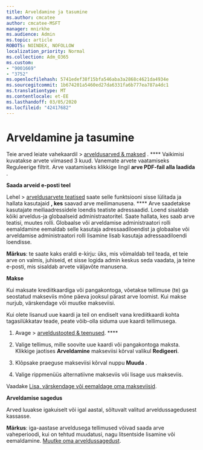 ```yaml
---
title: Arveldamine ja tasumine
ms.author: cmcatee
author: cmcatee-MSFT
manager: mnirkhe
ms.audience: Admin
ms.topic: article
ROBOTS: NOINDEX, NOFOLLOW
localization_priority: Normal
ms.collection: Adm_O365
ms.custom:
- "9001669"
- "3752"
ms.openlocfilehash: 5741edef38f15bfa546aba3a2868c4621da4934e
ms.sourcegitcommit: 1b674201a5460ed27da6331fa6b777ea787a4dc1
ms.translationtype: MT
ms.contentlocale: et-EE
ms.lasthandoff: 03/05/2020
ms.locfileid: "42417682"
---
```

# <a name="billing-and-payment"></a>Arveldamine ja tasumine

Teie arved leiate vahekaardil > [arveldusarved & maksed](https://go.microsoft.com/fwlink/p/?linkid=848039) . ****  Vaikimisi kuvatakse arvete viimased 3 kuud.  Vanemate arvete vaatamiseks Reguleerige filtrit.  Arve vaatamiseks klikkige lingil **arve PDF-fail alla laadida** .

**Saada arveid e-posti teel**

Lehel > [arveldusarvete teatised](https://go.microsoft.com/fwlink/p/?linkid=853212) saate selle funktsiooni sisse lülitada ja hallata kasutajaid **, kes** saavad arve meilimanusena. **** Arve saadetakse kasutajate meiliaadressidele loendis teatiste adressaadid. Loend sisaldab kõiki arveldus-ja globaalseid administraatoritel.  Saate hallata, kes saab arve teatisi, muutes rolli.  Globaalse või arveldamise administraatori rolli eemaldamine eemaldab selle kasutaja adressaadiloendist ja globaalse või arveldamise administraatori rolli lisamine lisab kasutaja adressaadiloendi loendisse.

**Märkus**: te saate kaks eraldi e-kirju: üks, mis võimaldab teil teada, et teie arve on valmis, juhiseid, et sisse logida admin keskus seda vaadata, ja teine e-posti, mis sisaldab arvete väljavõte manusena.

**Makse**

Kui maksate krediitkaardiga või pangakontoga, võetakse tellimuse (te) ga seostatud makseviis mõne päeva jooksul pärast arve loomist.  Kui makse nurjub, värskendage või muutke makseviisi. 

Kui olete lisanud uue kaardi ja teil on endiselt vana krediitkaardi kohta tagasilükkatav teade, peate võib-olla siduma uue kaardi tellimusega.

1. Avage > [arveldustooted & teenused](https://go.microsoft.com/fwlink/p/?linkid=842054). ****

2. Valige tellimus, mille soovite uue kaardi või pangakontoga maksta. Klikkige jaotises **Arveldamine** makseviisi kõrval valikul **Redigeeri**.

3. Klõpsake praeguse makseviisi kõrval nuppu **Muuda** .

4. Valige rippmenüüs alternatiivne makseviis või lisage uus makseviis.

Vaadake [Lisa, värskendage või eemaldage oma makseviisid](https://go.microsoft.com/fwlink/?linkid=2118133).

**Arveldamise sagedus**

Arved luuakse igakuiselt või igal aastal, sõltuvalt valitud arveldussagedusest kassasse.  

**Märkus**: iga-aastase arveldusega tellimused võivad saada arve vaheperioodi, kui on tehtud muudatusi, nagu litsentside lisamine või eemaldamine.  [Muutke oma arveldussagedust](https://go.microsoft.com/fwlink/?linkid=2119148).

